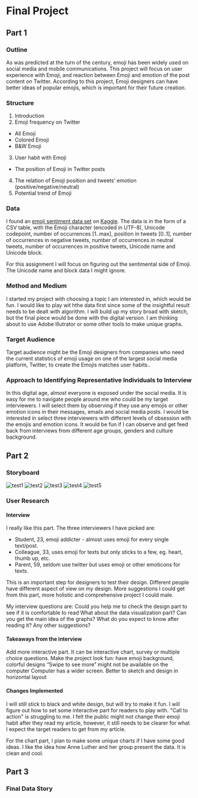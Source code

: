 # Final Project

## Part 1
### Outline
As was predicted at the turn of the century, emoji has been widely used on social media and mobile communications. This project will focus on user experience with Emoji, and reaction between Emoji and emotion of the post content on Twitter. According to this project, Emoji designers can have better ideas of popular emojis, which is important for their future creation.

### Structure
1. Introduction 
2. Emoji frequency on Twitter
* All Emoji
* Colored Emoji
* B&W Emoji
3. User habit with Emoji
* The position of Emoji in Twitter posts
4. The relation of Emoji position and tweets’ emotion (positive/negative/neutral)
5. Potential trend of Emoji

### Data
I found an [emoji sentiment data set](https://www.kaggle.com/thomasseleck/emoji-sentiment-data#Emoji_Sentiment_Data_v1.0.csv) on [Kaggle](https://www.kaggle.com). The data is in the form of a CSV table, with the Emoji character (encoded in UTF-8), Unicode codepoint, number of occurrences [1..max], position in tweets [0..1], number of occurrences in negative tweets, number of occurrences in neutral tweets, number of occurrences in positive tweets, Unicode name and Unicode block.

For this assignment I will focus on figuring out the sentimental side of Emoji. The Unicode name and block data I might ignore.

### Method and Medium
I started my project with choosing a topic I am interested in, which would be fun. I would like to play wit hthe data first since some of the insightful result needs to be dealt with algorithm. I will build up my story broad with sketch, but the final piece would be done with the digital version. I am thinking about to use Adobe Illutrator or some other tools to make unique graphs.

### Target Audience
Target audience might be the Emoji designers from companies who need the current statistics of emoji usage on one of the largest social media platform, Twitter, to create the Emojis matches user habits..

### Approach to Identifying Representative Individuals to Interview
In this digital age, almost everyone is exposed under the social media. It is easy for me to navigate people around me who could be my target interviewers. I will select them by observing if they use any emojis or other emotion icons in their messages, emails and social media posts. I would be interested in select three interviewers with different levels of obsession with the emojis and emotion icons. It would be fun if I can observe and get feed back from interviews from different age groups, genders and culture background.


## Part 2
### Storyboard
![test1](https://jiashunf.github.io/datavizportfolio/SB1.jpg)
![test2](https://github.com/JiashunF/datavizportfolio/SB2.jpg)
![test3](https://github.com/JiashunF/datavizportfolio/SB3.jpg)
![test4](https://github.com/JiashunF/datavizportfolio/SB4.jpg)
![test5](https://github.com/JiashunF/datavizportfolio/SB5.jpg)

### User Research
#### Interview
I really like this part. The three interviewers I have picked are:

* Student, 23, emoji addicter - almost uses emoji for every single text/post.
* Colleague, 33, uses emoji for texts but only sticks to a few, eg. heart, thumb up, etc.
* Parent, 59, seldom use twitter but uses emoji or other emoticons for texts.

This is an important step for designers to test their design. Different people have different aspect of view on my design. More suggestions I could get from this part, more holistic and comprehensive project I could male.

My interview questions are:
Could you help me to check the design part to see if it is comfortable to read
What about the data visualization part? Can you get the main idea of the graphs?
What do you expect to know after reading it?
Any other suggestions?

#### Takeaways from the interview
Add more interactive part. It can be interactive chart, survey or multiple choice questions.
Make the project look fun: have emoji background, colorful designs
“Swipe to see more” might not be available on the computer
Computer has a wider screen. Better to sketch and design in horizontal layout

#### Changes Implemented
I will still stick to black and white design, but will try to make it fun. I will figure out how to set some interactive part for readers to play with. "Call to action" is struggling to me. I felt the public might not change their emoji habit after they read my article, however, it still needs to be clearer for what I expect the target readers to get from my article.

For the chart part, I plan to make some unique charts if I have some good ideas. I like the idea how Anne Luther and her group present the data. It is clean and cool.


## Part 3
### Final Data Story
	






